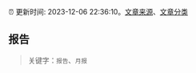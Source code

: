 :alarm_clock: 更新时间: 2023-12-06 22:36:10。[文章来源](/README.md)、[文章分类](/TAGS.md)

## 报告


> 关键字：`报告`、`月报`



